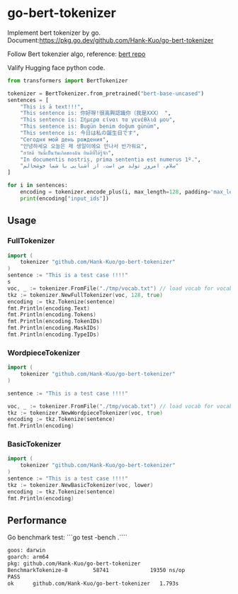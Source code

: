 # go-bert-tokenizer
Implement bert tokenizer by go. 
Document:https://pkg.go.dev/github.com/Hank-Kuo/go-bert-tokenizer

Follow Bert tokenzier algo, reference: [bert repo](https://www.bing.com/search?q=bert+github&cvid=15aae2d483144d39bfe0fa318ff0fa98&gs_lcrp=EgZjaHJvbWUqBggAEEUYOzIGCAAQRRg7MgYIARBFGDwyBggCEEUYPDIGCAMQRRg8MgYIBBBFGEHSAQgzMTc4ajBqMagCALACAA&FORM=ANNTA1&PC=U531)

Valify Hugging face python code. 
```python
from transformers import BertTokenizer

tokenizer = BertTokenizer.from_pretrained("bert-base-uncased")
sentences = [
    "This is ā text!!!",
    "This sentence is: 你好呀!很高興認識你（我是XXX） ",
    "This sentence is: Σήμερα είναι τα γενέθλιά μου",
    "This sentence is: Bugün benim doğum günüm",
    "This sentence is: 今日は私の誕生日です",
    "Сегодня мой день рождения",
    "안녕하세요 오늘은 제 생일이에요 만나서 반가워요",
    "สวัสดี วันนี้เป็นวันเกิดของฉัน ยินดีที่ได้รู้จัก",
    "In documentis nostris, prima sententia est numerus 1º.",
    "سلام، امروز تولد من است، از آشنایی با شما خوشحالم"
]

for i in sentences:
    encoding = tokenizer.encode_plus(i, max_length=128, padding='max_length', truncation=True)
    print(encoding["input_ids"])
```

## Usage

### FullTokenizer
```go
import (
    tokenizer "github.com/Hank-Kuo/go-bert-tokenizer"
)
sentence := "This is a test case !!!!"
s
voc, _ := tokenizer.FromFile("./tmp/vocab.txt") // load vocab for vocab file 
tkz := tokenizer.NewFullTokenizer(voc, 128, true) 
encoding := tkz.Tokenize(sentence)
fmt.Println(encoding.Text)
fmt.Println(encoding.Tokens)
fmt.Println(encoding.TokenIDs)
fmt.Println(encoding.MaskIDs)
fmt.Println(encoding.TypeIDs)
```


### WordpieceTokenizer
```go
import (
    tokenizer "github.com/Hank-Kuo/go-bert-tokenizer"
)

sentence := "This is a test case !!!!"

voc, _ := tokenizer.FromFile("./tmp/vocab.txt") // load vocab for vocab file 
tkz := tokenizer.NewWordpieceTokenizer(voc, true) 
encoding := tkz.Tokenize(sentence)
fmt.Println(encoding)

```

### BasicTokenizer
```go
import (
    tokenizer "github.com/Hank-Kuo/go-bert-tokenizer"
)
sentence := "This is a test case !!!!"
tkz := tokenizer.NewBasicTokenizer(voc, lower) 
encoding := tkz.Tokenize(sentence)
fmt.Println(encoding)
```




## Performance
Go benchmark test: ```go test -bench .````

```bash
goos: darwin
goarch: arm64
pkg: github.com/Hank-Kuo/go-bert-tokenizer
BenchmarkTokenize-8        58741             19350 ns/op
PASS
ok      github.com/Hank-Kuo/go-bert-tokenizer   1.793s
```